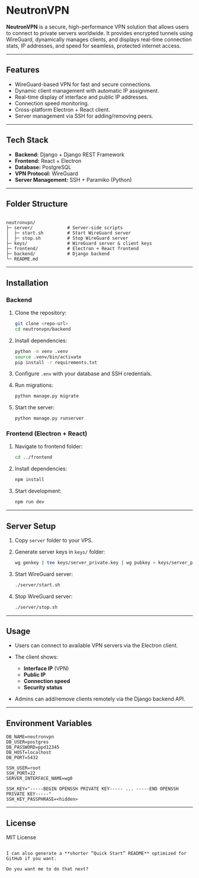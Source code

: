 # NeutronVPN

**NeutronVPN** is a secure, high-performance VPN solution that allows users to connect to private servers worldwide. It provides encrypted tunnels using WireGuard, dynamically manages clients, and displays real-time connection stats, IP addresses, and speed for seamless, protected internet access.

---

## Features

- WireGuard-based VPN for fast and secure connections.
- Dynamic client management with automatic IP assignment.
- Real-time display of interface and public IP addresses.
- Connection speed monitoring.
- Cross-platform Electron + React client.
- Server management via SSH for adding/removing peers.

---

## Tech Stack

- **Backend:** Django + Django REST Framework
- **Frontend:** React + Electron
- **Database:** PostgreSQL
- **VPN Protocol:** WireGuard
- **Server Management:** SSH + Paramiko (Python)

---

## Folder Structure

```

neutronvpn/
├─ server/             # Server-side scripts
│  ├─ start.sh         # Start WireGuard server
│  ├─ stop.sh          # Stop WireGuard server
├─ keys/               # WireGuard server & client keys
├─ frontend/           # Electron + React frontend
├─ backend/            # Django backend
└─ README.md

````

---

## Installation

### Backend

1. Clone the repository:
   ```bash
   git clone <repo-url>
   cd neutronvpn/backend
    ```

2. Install dependencies:

   ```bash
   python -m venv .venv
   source .venv/bin/activate
   pip install -r requirements.txt
   ```
3. Configure `.env` with your database and SSH credentials.
4. Run migrations:

   ```bash
   python manage.py migrate
   ```
5. Start the server:

   ```bash
   python manage.py runserver
   ```

### Frontend (Electron + React)

1. Navigate to frontend folder:

   ```bash
   cd ../frontend
   ```
2. Install dependencies:

   ```bash
   npm install
   ```
3. Start development:

   ```bash
   npm run dev
   ```

---

## Server Setup

1. Copy `server` folder to your VPS.
2. Generate server keys in `keys/` folder:

   ```bash
   wg genkey | tee keys/server_private.key | wg pubkey > keys/server_public.key
   ```
3. Start WireGuard server:

   ```bash
   ./server/start.sh
   ```
4. Stop WireGuard server:

   ```bash
   ./server/stop.sh
   ```

---

## Usage

* Users can connect to available VPN servers via the Electron client.

* The client shows:

  * **Interface IP** (VPN)
  * **Public IP**
  * **Connection speed**
  * **Security status**

* Admins can add/remove clients remotely via the Django backend API.

---

## Environment Variables

```env
DB_NAME=neutronvpn
DB_USER=postgres
DB_PASSWORD=ppd12345
DB_HOST=localhost
DB_PORT=5432

SSH_USER=root
SSH_PORT=22
SERVER_INTERFACE_NAME=wg0

SSH_KEY="-----BEGIN OPENSSH PRIVATE KEY----- ... -----END OPENSSH PRIVATE KEY-----"
SSH_KEY_PASSPHRASE=<hidden>
```

---

## License

MIT License

```

I can also generate a **shorter “Quick Start” README** optimized for GitHub if you want.  

Do you want me to do that next?
```

